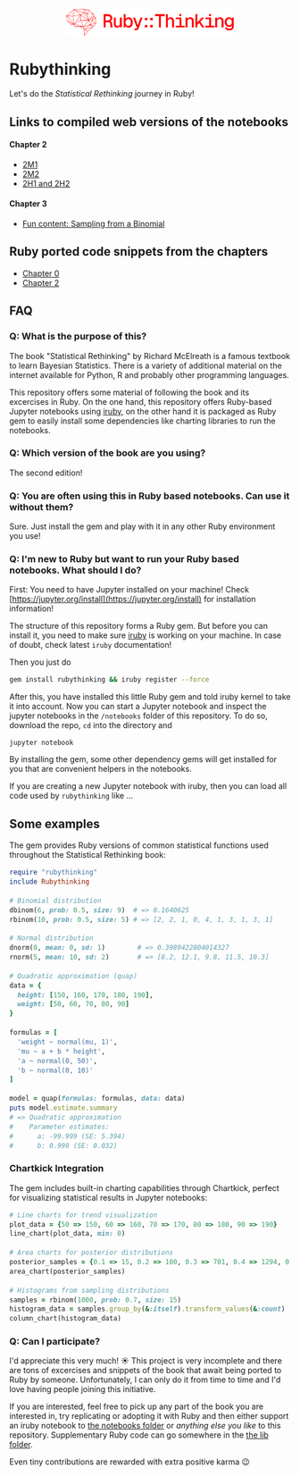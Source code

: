 <p align="center">
  <img src="rubythinking.svg" alt="RubyThinking Logo" width="300"/>
</p>

# Rubythinking

Let's do the _Statistical Rethinking_ journey in Ruby!

## Links to compiled web versions of the notebooks

#### Chapter 2

* [2M1](https://www.robinstammer.de/rubythinking/solutions/2m1)
* [2M2](https://www.robinstammer.de/rubythinking/solutions/2m2)
* [2H1 and 2H2](https://www.robinstammer.de/rubythinking/solutions/2h1_2h2)

#### Chapter 3

* [Fun content: Sampling from a Binomial](https://www.robinstammer.de/rubythinking/binomial)

## Ruby ported code snippets from the chapters

* [Chapter 0](https://github.com/rstammer/rubythinking/blob/master/notebooks/0_chapter_code_snippets.ipynb)
* [Chapter 2](https://github.com/rstammer/rubythinking/blob/master/notebooks/2_chapter_code_snippets.ipynb)

## FAQ

### Q: What is the purpose of this?

The book "Statistical Rethinking" by Richard McElreath is a famous textbook
to learn Bayesian Statistics. There is a variety of additional material on
the internet available for Python, R and probably other programming languages.

This repository offers some material of following the book and its excercises
in Ruby. On the one hand, this repository offers Ruby-based Jupyter notebooks
using [iruby](https://github.com/SciRuby/iruby), on the other hand it is
packaged as Ruby gem to easily install some dependencies like charting libraries
to run the notebooks.

### **Q**: Which version of the book are you using?

The second edition!


### Q: You are often using this in Ruby based notebooks. Can use it without them?

Sure. Just install the gem and play with it in any other Ruby environment you use!

### Q: I'm new to Ruby but want to run your Ruby based notebooks. What should I do?

First: You need to have Jupyter installed on your machine! Check [https://jupyter.org/install](https://jupyter.org/install) for
installation information!

The structure of this repository forms a Ruby gem. But before you can install
it, you need to make sure [iruby](https://github.com/SciRuby/iruby) is working on
your machine. In case of doubt, check latest `iruby` documentation!

Then you just do

```bash
gem install rubythinking && iruby register --force
```

After this, you have installed this little Ruby gem and told iruby kernel to take
it into account. Now you can start a Jupyter notebook and inspect the jupyter
notebooks in the `/notebooks` folder of this repository. To do so, download the repo,
`cd` into the directory and

```
jupyter notebook
```

By installing the gem, some other dependency gems will get installed for you that are
convenient helpers in the notebooks.

If you are creating a new Jupyter notebook with iruby, then you can load all code
used by `rubythinking` like …


## Some examples

The gem provides Ruby versions of common statistical functions used throughout the Statistical Rethinking book:

```ruby
require "rubythinking"
include Rubythinking

# Binomial distribution
dbinom(6, prob: 0.5, size: 9)  # => 0.1640625
rbinom(10, prob: 0.5, size: 5) # => [2, 2, 1, 0, 4, 1, 3, 1, 3, 1]

# Normal distribution  
dnorm(0, mean: 0, sd: 1)        # => 0.3989422804014327
rnorm(5, mean: 10, sd: 2)       # => [8.2, 12.1, 9.8, 11.5, 10.3]

# Quadratic approximation (quap)
data = {
  height: [150, 160, 170, 180, 190],
  weight: [50, 60, 70, 80, 90]
}

formulas = [
  'weight ~ normal(mu, 1)',
  'mu ~ a + b * height', 
  'a ~ normal(0, 50)',
  'b ~ normal(0, 10)'
]

model = quap(formulas: formulas, data: data)
puts model.estimate.summary
# => Quadratic approximation
#    Parameter estimates:
#      a: -99.999 (SE: 5.394)
#      b: 0.999 (SE: 0.032)
```

### Chartkick Integration

The gem includes built-in charting capabilities through Chartkick, perfect for visualizing statistical results in Jupyter notebooks:

```ruby
# Line charts for trend visualization
plot_data = {50 => 150, 60 => 160, 70 => 170, 80 => 180, 90 => 190}
line_chart(plot_data, min: 0)

# Area charts for posterior distributions
posterior_samples = {0.1 => 15, 0.2 => 100, 0.3 => 701, 0.4 => 1294, 0.5 => 1994}
area_chart(posterior_samples)

# Histograms from sampling distributions
samples = rbinom(1000, prob: 0.7, size: 15)
histogram_data = samples.group_by(&:itself).transform_values(&:count)
column_chart(histogram_data)
```

### Q: Can I participate?

I'd appreciate this very much! ☀️ This project is very incomplete and there are tons of excercises and snippets of the book
that await being ported to Ruby by someone. Unfortunately, I can only do it from time to time and I'd love having people joining
this initiative.

If you are interested, feel free to pick up any part of the book you are interested in, try replicating or adopting it with Ruby and
then either support an iruby notebook to [the notebooks folder](https://github.com/rstammer/rubythinking/tree/master/notebooks) or _anything else you like_ to this repository.
Supplementary Ruby code can go somewhere in the [the lib folder](https://github.com/rstammer/rubythinking/tree/master/lib).

Even tiny contributions are rewarded with extra positive karma 😉
